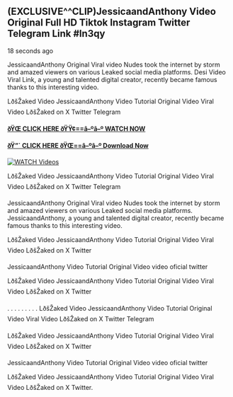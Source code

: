 ## (EXCLUSIVE^^CLIP)JessicaandAnthony Video Original Full HD Tiktok Instagram Twitter Telegram Link #ln3qy

18 seconds ago

JessicaandAnthony Original Viral video Nudes took the internet by storm and amazed viewers on various Leaked social media platforms. Desi Video Viral Link, a young and talented digital creator, recently became famous thanks to this interesting video.

LðšŽaked Video JessicaandAnthony Video Tutorial Original Video Viral Video LðšŽaked on X Twitter Telegram

**[ðŸŒ CLICK HERE ðŸŸ¢==â–ºâ–º WATCH NOW](https://clips-mediaa.blogspot.com/2025/02/video-viral-download.html)**

**[ðŸ”´ CLICK HERE ðŸŒ==â–ºâ–º Download Now](https://clips-mediaa.blogspot.com/2025/02/video-viral-download.html)**

[![WATCH Videos](https://i.imgur.com/dJHk4Zq.gif)](https://clips-mediaa.blogspot.com/2025/02/video-viral-download.html)

LðšŽaked Video JessicaandAnthony Video Tutorial Original Video Viral Video LðšŽaked on X Twitter Telegram

JessicaandAnthony Original Viral video Nudes took the internet by storm and amazed viewers on various Leaked social media platforms. JessicaandAnthony, a young and talented digital creator, recently became famous thanks to this interesting video.

LðšŽaked Video JessicaandAnthony Video Tutorial Original Video Viral Video LðšŽaked on X Twitter

JessicaandAnthony Video Tutorial Original Video video oficial twitter

LðšŽaked Video JessicaandAnthony Video Tutorial Original Video Viral Video LðšŽaked on X Twitter

. . . . . . . . . LðšŽaked Video JessicaandAnthony Video Tutorial Original Video Viral Video LðšŽaked on X Twitter Telegram

LðšŽaked Video JessicaandAnthony Video Tutorial Original Video Viral Video LðšŽaked on X Twitter

JessicaandAnthony Video Tutorial Original Video video oficial twitter

LðšŽaked Video JessicaandAnthony Video Tutorial Original Video Viral Video LðšŽaked on X Twitter.